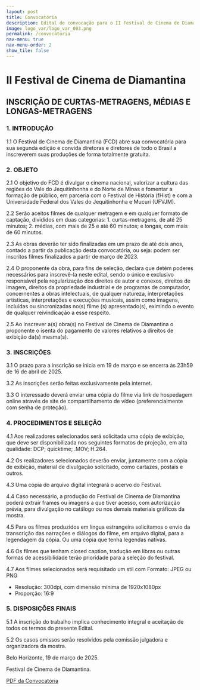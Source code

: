 ```yaml
---
layout: post
title: Convocatória
description: Edital de convocação para o II Festival de Cinema de Diamantina
image: logo_var/logo_var_003.png
permalink: /convocatoria
nav-menu: true
nav-menu-order: 2
show_tile: false
---
```



# II Festival de Cinema de Diamantina 

## INSCRIÇÃO DE CURTAS-METRAGENS, MÉDIAS E LONGAS-METRAGENS

### 1. INTRODUÇÃO
1.1 O Festival de Cinema de Diamantina (FCD) abre sua convocatória para sua segunda edição e convida diretoras e diretores de todo o Brasil a inscreverem suas produções de forma totalmente gratuita.


### 2. OBJETO

2.1 O objetivo do FCD é divulgar o cinema nacional, valorizar a cultura das regiões do Vale do Jequitinhonha e do Norte de Minas e fomentar a formação de público, em parceria com o Festival de História (fHist) e com a Universidade Federal dos Vales do Jequitinhonha e Mucuri (UFVJM).

2.2 Serão aceitos filmes de qualquer metragem e em qualquer formato de captação, divididos em duas categorias: 1. curtas-metragens, de até 25 minutos; 2. médias, com mais de 25 e até 60 minutos; e longas, com mais de 60 minutos.

2.3 As obras deverão ter sido finalizadas em um prazo de até dois anos, contado a partir da publicação desta convocatória, ou seja: podem ser inscritos filmes finalizados a partir de março de 2023.

2.4 O proponente da obra, para fins de seleção, declara que detém poderes necessários para inscrevê-la neste edital, sendo o único e exclusivo responsável pela regularização dos direitos de autor e conexos, direitos de imagem, direitos da propriedade industrial e de programas de computador, concernentes a obras intelectuais, de qualquer natureza, interpretações artísticas, interpretações e execuções musicais, assim como imagens, incluídas ou sincronizadas no(s) filme (s) apresentado(s), eximindo o evento de qualquer reivindicação a esse respeito. 

2.5 Ao inscrever a(s) obra(s) no Festival de Cinema de Diamantina o proponente o isenta do pagamento de valores relativos a direitos de exibição da(s) mesma(s).

### 3. INSCRIÇÕES

3.1 O prazo para a inscrição se inicia em 19 de março e se encerra às 23h59 de 16 de abril de 2025.

3.2 As inscrições serão feitas exclusivamente pela internet. 

3.3 O interessado deverá enviar uma cópia do filme via link de hospedagem online através de site de compartilhamento de vídeo (preferencialmente com senha de proteção). 


### 4. PROCEDIMENTOS E SELEÇÃO

4.1 Aos realizadores selecionados será solicitada uma cópia de exibição, que deve ser disponibilizada nos seguintes formatos de projeção, em alta qualidade: DCP; quicktime; .MOV; H.264. 

4.2 Os realizadores selecionados deverão enviar, juntamente com a cópia de exibição, material de divulgação solicitado, como cartazes, postais e outros. 

4.3 Uma cópia do arquivo digital integrará o acervo do Festival. 

4.4 Caso necessário, a produção do Festival de Cinema de Diamantina poderá extrair frames ou imagens a que tiver acesso, com autorização prévia, para divulgação no catálogo ou nos demais materiais gráficos da mostra. 

4.5 Para os filmes produzidos em língua estrangeira solicitamos o envio da transcrição das narrações e diálogos do filme, em arquivo digital, para a legendagem da cópia. Ou uma cópia que tenha legendas nativas. 

4.6 Os filmes que tenham closed caption, tradução em libras ou outras formas de acessibilidade terão prioridade para a seleção do festival.

4.7 Aos filmes selecionados será requisitado um stil com Formato: JPEG ou PNG

- Resolução: 300dpi, com dimensão mínima de 1920x1080px 
- Proporção: 16:9


### 5. DISPOSIÇÕES FINAIS

5.1 A inscrição do trabalho implica conhecimento integral e aceitação de todos os termos do presente Edital. 

5.2 Os casos omissos serão resolvidos pela comissão julgadora e organizadora da mostra. 

Belo Horizonte, 19 de março de 2025. 

Festival de Cinema de Diamantina.

<a href="https://drive.google.com/file/d/18EhuNcTQgkspOJlvvKxHqdEwNcoETO-s/view" target="_blank" class="button fit">PDF da Convocatória</a>

<!-- <a href="https://docs.google.com/forms/d/e/1FAIpQLSeJsE1EHlbr5mNsYbv0zYO89tfsotWPC1DFU-8F3flR8HBVaA/viewform" target="_blank" class="button special fit">Formulário de Inscrição</a> -->
